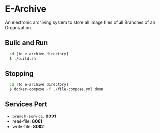 
# E-Archive

An electronic archiving system to store all image files of all Branches of an Organization.

## Build and Run
```bash
  cd [to e-archive directory]
  $ ./build.sh
```
## Stopping 
```bash
  cd [to e-archive directory]
  $ docker-compose -f ./file-compose.yml down
```

## Services  Port

- branch-service: **8091**
- read-file: **8081**
- write-file: **8082**
